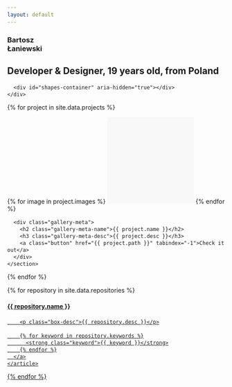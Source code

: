 ```yaml
---
layout: default
---
```


<section class="gallery" id="gallery">
  <section class="gallery-cell">
    <div class="hero">
      <div class="hero-box">
        <h1 class="hero-name" data-parallax data-friction="60">Bartosz<br> Łaniewski</h1>
        <h2 class="hero-desc" data-parallax data-friction="60">Developer & Designer, 19 years old, from Poland</h2>
      </div>

      <div id="shapes-container" aria-hidden="true"></div>
    </div>
  </section>

  {% for project in site.data.projects %}
    <section class="gallery-cell">
      <div class="gallery-images">
        {% for image in project.images %}
          <img class="gallery-image {{ image.type }}"
            alt="{{ project.name }} - {{ image.type }} image"
            src="/assets/images/placeholder.png"
            data-flickity-lazyload="{{ image.path }}">
        {% endfor %}
      </div>

      <div class="gallery-meta">
        <h2 class="gallery-meta-name">{{ project.name }}</h2>
        <h3 class="gallery-meta-desc">{{ project.desc }}</h3>
        <a class="button" href="{{ project.path }}" tabindex="-1">Check it out</a>
      </div>
    </section>
  {% endfor %}
</section>

<main id="content" class="content grid" property="mainContentOfPage" typeof="WebPageElement">
  {% for repository in site.data.repositories %}
    <article class="xs-12 sm-6 lg-4" data-repo-name="{{ repository.name }}">
      <a class="box is-hoverable" target="_blank" rel="noopener noreferrer" href="{{ repository.path }}">
        <h4 class="box-name">
          {{ repository.name }}
          <span class="is-right box-meta" data-repo-stars></span>
          <span class="is-right box-meta" data-repo-forks></span>
        </h4>

        <p class="box-desc">{{ repository.desc }}</p>

        {% for keyword in repository.keywords %}
          <strong class="keyword">{{ keyword }}</strong>
        {% endfor %}
      </a>
    </article>
  {% endfor %}
</main>

<script src="https://cdnjs.cloudflare.com/ajax/libs/flickity/2.0.10/flickity.pkgd.min.js"></script>
<script src="{{ "/assets/scripts/index.js" | relative_url }}"></script>
